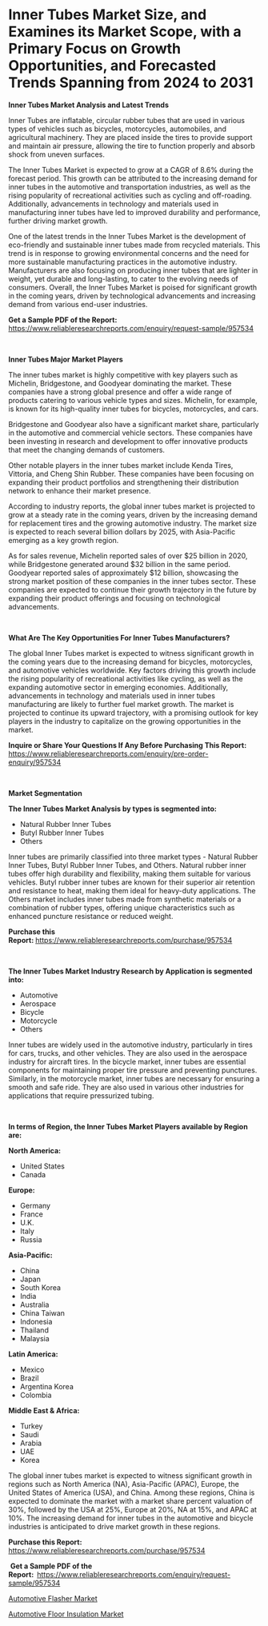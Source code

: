<p><h1>Inner Tubes Market Size, and Examines its Market Scope, with a Primary Focus on Growth Opportunities, and Forecasted Trends Spanning from 2024 to 2031</h1></p><p><strong>Inner Tubes Market Analysis and Latest Trends</strong></p>
<p><p>Inner Tubes are inflatable, circular rubber tubes that are used in various types of vehicles such as bicycles, motorcycles, automobiles, and agricultural machinery. They are placed inside the tires to provide support and maintain air pressure, allowing the tire to function properly and absorb shock from uneven surfaces.</p><p>The Inner Tubes Market is expected to grow at a CAGR of 8.6% during the forecast period. This growth can be attributed to the increasing demand for inner tubes in the automotive and transportation industries, as well as the rising popularity of recreational activities such as cycling and off-roading. Additionally, advancements in technology and materials used in manufacturing inner tubes have led to improved durability and performance, further driving market growth.</p><p>One of the latest trends in the Inner Tubes Market is the development of eco-friendly and sustainable inner tubes made from recycled materials. This trend is in response to growing environmental concerns and the need for more sustainable manufacturing practices in the automotive industry. Manufacturers are also focusing on producing inner tubes that are lighter in weight, yet durable and long-lasting, to cater to the evolving needs of consumers. Overall, the Inner Tubes Market is poised for significant growth in the coming years, driven by technological advancements and increasing demand from various end-user industries.</p></p>
<p><strong>Get a Sample PDF of the Report:&nbsp;</strong> <a href="https://www.reliableresearchreports.com/enquiry/request-sample/957534">https://www.reliableresearchreports.com/enquiry/request-sample/957534</a></p>
<p>&nbsp;</p>
<p><strong>Inner Tubes Major Market Players</strong></p>
<p><p>The inner tubes market is highly competitive with key players such as Michelin, Bridgestone, and Goodyear dominating the market. These companies have a strong global presence and offer a wide range of products catering to various vehicle types and sizes. Michelin, for example, is known for its high-quality inner tubes for bicycles, motorcycles, and cars.</p><p>Bridgestone and Goodyear also have a significant market share, particularly in the automotive and commercial vehicle sectors. These companies have been investing in research and development to offer innovative products that meet the changing demands of customers.</p><p>Other notable players in the inner tubes market include Kenda Tires, Vittoria, and Cheng Shin Rubber. These companies have been focusing on expanding their product portfolios and strengthening their distribution network to enhance their market presence.</p><p>According to industry reports, the global inner tubes market is projected to grow at a steady rate in the coming years, driven by the increasing demand for replacement tires and the growing automotive industry. The market size is expected to reach several billion dollars by 2025, with Asia-Pacific emerging as a key growth region.</p><p>As for sales revenue, Michelin reported sales of over $25 billion in 2020, while Bridgestone generated around $32 billion in the same period. Goodyear reported sales of approximately $12 billion, showcasing the strong market position of these companies in the inner tubes sector. These companies are expected to continue their growth trajectory in the future by expanding their product offerings and focusing on technological advancements.</p></p>
<p>&nbsp;</p>
<p><strong>What Are The Key Opportunities For Inner Tubes Manufacturers?</strong></p>
<p><p>The global Inner Tubes market is expected to witness significant growth in the coming years due to the increasing demand for bicycles, motorcycles, and automotive vehicles worldwide. Key factors driving this growth include the rising popularity of recreational activities like cycling, as well as the expanding automotive sector in emerging economies. Additionally, advancements in technology and materials used in inner tubes manufacturing are likely to further fuel market growth. The market is projected to continue its upward trajectory, with a promising outlook for key players in the industry to capitalize on the growing opportunities in the market.</p></p>
<p><strong>Inquire or Share Your Questions If Any Before Purchasing This Report:</strong> <a href="https://www.reliableresearchreports.com/enquiry/pre-order-enquiry/957534">https://www.reliableresearchreports.com/enquiry/pre-order-enquiry/957534</a></p>
<p>&nbsp;</p>
<p><strong>Market Segmentation</strong></p>
<p><strong>The Inner Tubes Market Analysis by types is segmented into:</strong></p>
<p><ul><li>Natural Rubber Inner Tubes</li><li>Butyl Rubber Inner Tubes</li><li>Others</li></ul></p>
<p><p>Inner tubes are primarily classified into three market types - Natural Rubber Inner Tubes, Butyl Rubber Inner Tubes, and Others. Natural rubber inner tubes offer high durability and flexibility, making them suitable for various vehicles. Butyl rubber inner tubes are known for their superior air retention and resistance to heat, making them ideal for heavy-duty applications. The Others market includes inner tubes made from synthetic materials or a combination of rubber types, offering unique characteristics such as enhanced puncture resistance or reduced weight.</p></p>
<p><strong>Purchase this Report:&nbsp;</strong><a href="https://www.reliableresearchreports.com/purchase/957534">https://www.reliableresearchreports.com/purchase/957534</a></p>
<p>&nbsp;</p>
<p><strong>The Inner Tubes Market Industry Research by Application is segmented into:</strong></p>
<p><ul><li>Automotive</li><li>Aerospace</li><li>Bicycle</li><li>Motorcycle</li><li>Others</li></ul></p>
<p><p>Inner tubes are widely used in the automotive industry, particularly in tires for cars, trucks, and other vehicles. They are also used in the aerospace industry for aircraft tires. In the bicycle market, inner tubes are essential components for maintaining proper tire pressure and preventing punctures. Similarly, in the motorcycle market, inner tubes are necessary for ensuring a smooth and safe ride. They are also used in various other industries for applications that require pressurized tubing.</p></p>
<p>&nbsp;</p>
<p><strong>In terms of Region, the Inner Tubes Market Players available by Region are:</strong></p>
<p>
    <p> <strong> North America: </strong>
        <ul>
            <li>United States</li>
            <li>Canada</li>
        </ul>
        </p> 
    <p> <strong> Europe: </strong>
        <ul>
            <li>Germany</li>
            <li>France</li>
            <li>U.K.</li>
            <li>Italy</li>
            <li>Russia</li>
        </ul>
        </p> 
    <p> <strong> Asia-Pacific: </strong>
        <ul>
            <li>China</li>
            <li>Japan</li>
            <li>South Korea</li>
            <li>India</li>
            <li>Australia</li>
            <li>China Taiwan</li>
            <li>Indonesia</li>
            <li>Thailand</li>
            <li>Malaysia</li>
        </ul>
        </p> 
    <p> <strong> Latin America: </strong>
        <ul>
            <li>Mexico</li>
            <li>Brazil</li>
            <li>Argentina Korea</li>
            <li>Colombia</li>
        </ul>
        </p> 
    <p> <strong> Middle East & Africa: </strong>
        <ul>
            <li>Turkey</li>
            <li>Saudi</li>
            <li>Arabia</li>
            <li>UAE</li>
            <li>Korea</li>
        </ul>
    </p>
    </p>
<p><p>The global inner tubes market is expected to witness significant growth in regions such as North America (NA), Asia-Pacific (APAC), Europe, the United States of America (USA), and China. Among these regions, China is expected to dominate the market with a market share percent valuation of 30%, followed by the USA at 25%, Europe at 20%, NA at 15%, and APAC at 10%. The increasing demand for inner tubes in the automotive and bicycle industries is anticipated to drive market growth in these regions.</p></p>
<p><strong>Purchase this Report: </strong><a href="https://www.reliableresearchreports.com/purchase/957534">https://www.reliableresearchreports.com/purchase/957534</a></p>
<p>&nbsp;<strong>Get a Sample PDF of the Report:&nbsp;&nbsp;</strong><a href="https://www.reliableresearchreports.com/enquiry/request-sample/957534">https://www.reliableresearchreports.com/enquiry/request-sample/957534</a></p>
<p><strong></strong></p>
<p><p><a href="https://unruly-ladybug-44b.notion.site/Global-Automotive-Flasher-Market-Size-and-Market-Trends-Insights-and-Projections-from-2024-to-2031-043d72d1e83d4e838529dfea63a19380">Automotive Flasher Market</a></p><p><a href="https://cute-banjo-8ca.notion.site/Automotive-Floor-Insulation-Market-Furnish-Information-about-Market-Size-Market-Share-Market-Dynam-b2786ec9a14c450385d6b2276e9a716e">Automotive Floor Insulation Market</a></p></p>